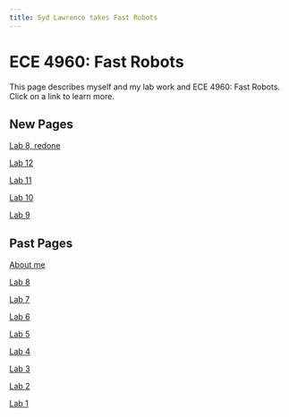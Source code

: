 ```yaml
---
title: Syd Lawrence takes Fast Robots
---
```

# ECE 4960: Fast Robots

This page describes myself and my lab work and ECE 4960: Fast Robots.
Click on a link to learn more.

## New Pages
[Lab 8, redone](https://slawrence100.github.io/ece4960-fast-robots/lab8-v2)

[Lab 12](https://slawrence100.github.io/ece4960-fast-robots/lab11)

[Lab 11](https://slawrence100.github.io/ece4960-fast-robots/lab11)

[Lab 10](https://slawrence100.github.io/ece4960-fast-robots/lab10)

[Lab 9](https://slawrence100.github.io/ece4960-fast-robots/lab9)




## Past Pages

[About me](https://slawrence100.github.io/ece4960-fast-robots/about)

[Lab 8](https://slawrence100.github.io/ece4960-fast-robots/lab8)

[Lab 7](https://slawrence100.github.io/ece4960-fast-robots/lab7)

[Lab 6](https://slawrence100.github.io/ece4960-fast-robots/lab6)

[Lab 5](https://slawrence100.github.io/ece4960-fast-robots/lab5)

[Lab 4](https://slawrence100.github.io/ece4960-fast-robots/lab4)

[Lab 3](https://slawrence100.github.io/ece4960-fast-robots/lab3)

[Lab 2](https://slawrence100.github.io/ece4960-fast-robots/lab2)

[Lab 1](https://slawrence100.github.io/ece4960-fast-robots/lab1)

